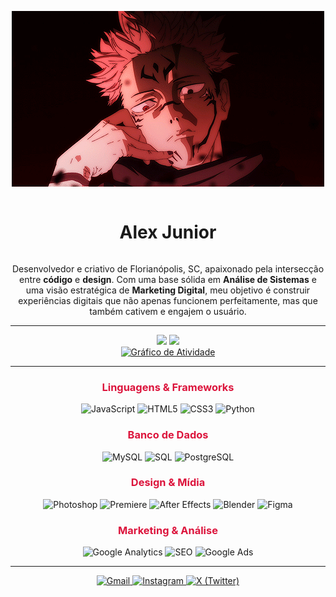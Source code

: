 <!-- Início -->

<p align="center">
  <img src="https://raw.githubusercontent.com/bggcreate/bggcreate/main/sukuna.gif" alt="https://imgur.com/gallery/sukuna-gif-GPGNaBl#/t/sukuna">
</p>

<!-- TÍTULO E INTRODUÇÃO -->
<div align="center">
  <h1 style="display: inline-block;">Alex Junior </h1>
</div>

<p align="center">
  Desenvolvedor e criativo de Florianópolis, SC, apaixonado pela intersecção entre <b>código</b> e <b>design</b>.
  Com uma base sólida em <b>Análise de Sistemas</b> e uma visão estratégica de <b>Marketing Digital</b>, meu objetivo é construir experiências digitais que não apenas funcionem perfeitamente, mas que também cativem e engajem o usuário.
</p>

---

<!--  ESTATÍSTICAS E GRÁFICO DE ATIVIDADE -->
<div align="center">
  <!-- GitHub Stats -->
  <img height="180em" src="https://github-readme-stats.vercel.app/api?username=bggcreate&show_icons=true&include_all_commits=true&count_private=true&title_color=DC143C&icon_color=DC143C&text_color=FFFFFF&bg_color=0D1117&hide_border=true"/>
  <!-- Linguagens -->
  <img height="180em" src="https://github-readme-stats.vercel.app/api/top-langs/?username=bggcreate&layout=compact&langs_count=7&title_color=DC143C&icon_color=DC143C&text_color=FFFFFF&bg_color=0D1117&hide_border=true"/>
</div>
<div align="center">
  <!-- Gráfico de Atividade -->
  <a href="https://github.com/bggcreate">
    <img src="https://github-readme-activity-graph.vercel.app/graph?username=bggcreate&bg_color=0D1117&color=FFFFFF&line=DC143C&point=FFFFFF&area=true&hide_border=true" alt="Gráfico de Atividade"/>
  </a>
</div>

---

<!-- HABILIDADES -->
<div align="center">

  <h3 style="color:#DC143C;">Linguagens & Frameworks</h3>
  <p>
    <img src="https://img.shields.io/badge/JavaScript-DC143C?style=for-the-badge&logo=javascript&logoColor=white" alt="JavaScript"/>
    <img src="https://img.shields.io/badge/HTML5-DC143C?style=for-the-badge&logo=html5&logoColor=white" alt="HTML5"/>
    <img src="https://img.shields.io/badge/CSS3-DC143C?style=for-the-badge&logo=css3&logoColor=white" alt="CSS3"/>
    <img src="https://img.shields.io/badge/Python-DC143C?style=for-the-badge&logo=python&logoColor=white" alt="Python"/>
  </p>
  
  <h3 style="color:#DC143C;">Banco de Dados</h3>
  <p>
    <img src="https://img.shields.io/badge/MySQL-DC143C?style=for-the-badge&logo=mysql&logoColor=white" alt="MySQL"/>
    <img src="https://img.shields.io/badge/SQL-DC143C?style=for-the-badge&logo=progate&logoColor=white" alt="SQL"/>
    <img src="https://img.shields.io/badge/PostgreSQL-DC143C?style=for-the-badge&logo=postgresql&logoColor=white" alt="PostgreSQL"/>
  </p>
  
  <h3 style="color:#DC143C;">Design & Mídia</h3>
  <p>
    <img src="https://img.shields.io/badge/Adobe%20Photoshop-DC143C?style=for-the-badge&logo=adobephotoshop&logoColor=white" alt="Photoshop"/>
    <img src="https://img.shields.io/badge/Adobe%20Premiere%20Pro-DC143C?style=for-the-badge&logo=adobepremierepro&logoColor=white" alt="Premiere"/>
    <img src="https://img.shields.io/badge/Adobe%20After%20Effects-DC143C?style=for-the-badge&logo=adobeaftereffects&logoColor=white" alt="After Effects"/>
    <img src="https://img.shields.io/badge/Blender-DC143C?style=for-the-badge&logo=blender&logoColor=white" alt="Blender"/>
    <img src="https://img.shields.io/badge/Figma-DC143C?style=for-the-badge&logo=figma&logoColor=white" alt="Figma"/>
  </p>

  <h3 style="color:#DC143C;">Marketing & Análise</h3>
  <p>
    <img src="https://img.shields.io/badge/Google%20Analytics-DC143C?style=for-the-badge&logo=googleanalytics&logoColor=white" alt="Google Analytics"/>
    <img src="https://img.shields.io/badge/SEO-DC143C?style=for-the-badge&logo=searchengineoptimization&logoColor=white" alt="SEO"/>
    <img src="https://img.shields.io/badge/Google%20Ads-DC143C?style=for-the-badge&logo=googleads&logoColor=white" alt="Google Ads"/>
  </p>
</div>

---

<!-- CONTATO -->
<div align="center">
  <a href="mailto:alexcoejunior@gmail.com">
    <img src="https://img.shields.io/badge/Gmail-DC143C?style=for-the-badge&logo=gmail&logoColor=white" alt="Gmail"/>
  </a>
  <a href="https://www.instagram.com/alexcoee/" target="_blank">
    <img src="https://img.shields.io/badge/Instagram-DC143C?style=for-the-badge&logo=instagram&logoColor=white" alt="Instagram"/>
  </a>
  <a href="https://twitter.com/coemaior" target="_blank">
    <img src="https://img.shields.io/badge/X-DC143C?style=for-the-badge&logo=x&logoColor=white" alt="X (Twitter)"/>
  </a>
</div>

<!-- Fim do Perfil -->
